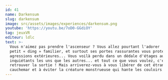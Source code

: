 ```yaml
---
id: 41
name: Darkensum
slug: darkensum
image: src/assets/images/experiences/darkensum.png
youtube: 'https://youtu.be/7oD0-GGdiOY'
tag: jeuxVR
editeur: ldlc
text: >-
  Vous n'aimez pas prendre l'ascenseur ? Vous allez pourtant l'adorer ! Son
  petit « ding » familier, et surtout ses portes rassurantes vous protégeant des
  agressions extérieures... Vous voilà perdu dans un dédale d'étages aussi
  inquiétants les uns que les autres... et tout ce que vous voulez, c'est
  retrouver la sortie ! Mais arriverez-vous à vous libérer de cet étrange
  cauchemar et à éviter la créature monstrueuse qui hante les couloirs... ?!
---
```



